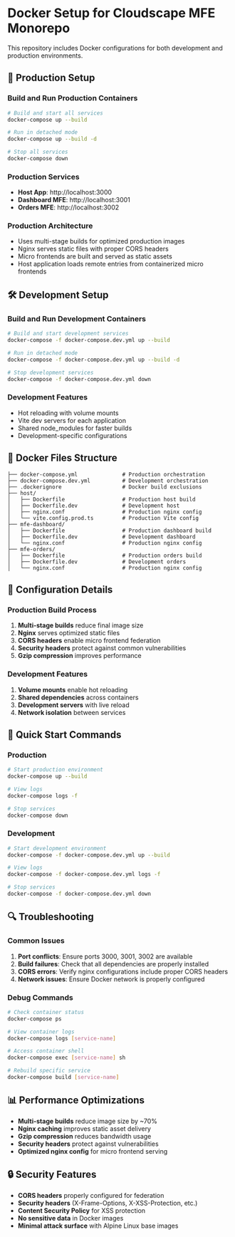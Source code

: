 # Docker Setup for Cloudscape MFE Monorepo

This repository includes Docker configurations for both development and production environments.

## 🐳 Production Setup

### Build and Run Production Containers

```bash
# Build and start all services
docker-compose up --build

# Run in detached mode
docker-compose up --build -d

# Stop all services
docker-compose down
```

### Production Services

- **Host App**: http://localhost:3000
- **Dashboard MFE**: http://localhost:3001
- **Orders MFE**: http://localhost:3002

### Production Architecture

- Uses multi-stage builds for optimized production images
- Nginx serves static files with proper CORS headers
- Micro frontends are built and served as static assets
- Host application loads remote entries from containerized micro frontends

## 🛠️ Development Setup

### Build and Run Development Containers

```bash
# Build and start development services
docker-compose -f docker-compose.dev.yml up --build

# Run in detached mode
docker-compose -f docker-compose.dev.yml up --build -d

# Stop development services
docker-compose -f docker-compose.dev.yml down
```

### Development Features

- Hot reloading with volume mounts
- Vite dev servers for each application
- Shared node_modules for faster builds
- Development-specific configurations

## 📁 Docker Files Structure

```
├── docker-compose.yml              # Production orchestration
├── docker-compose.dev.yml          # Development orchestration
├── .dockerignore                   # Docker build exclusions
├── host/
│   ├── Dockerfile                  # Production host build
│   ├── Dockerfile.dev              # Development host
│   ├── nginx.conf                  # Production nginx config
│   └── vite.config.prod.ts         # Production Vite config
├── mfe-dashboard/
│   ├── Dockerfile                  # Production dashboard build
│   ├── Dockerfile.dev              # Development dashboard
│   └── nginx.conf                  # Production nginx config
├── mfe-orders/
│   ├── Dockerfile                  # Production orders build
│   ├── Dockerfile.dev              # Development orders
│   └── nginx.conf                  # Production nginx config
```

## 🔧 Configuration Details

### Production Build Process

1. **Multi-stage builds** reduce final image size
2. **Nginx** serves optimized static files
3. **CORS headers** enable micro frontend federation
4. **Security headers** protect against common vulnerabilities
5. **Gzip compression** improves performance

### Development Features

1. **Volume mounts** enable hot reloading
2. **Shared dependencies** across containers
3. **Development servers** with live reload
4. **Network isolation** between services

## 🚀 Quick Start Commands

### Production
```bash
# Start production environment
docker-compose up --build

# View logs
docker-compose logs -f

# Stop services
docker-compose down
```

### Development
```bash
# Start development environment
docker-compose -f docker-compose.dev.yml up --build

# View logs
docker-compose -f docker-compose.dev.yml logs -f

# Stop services
docker-compose -f docker-compose.dev.yml down
```

## 🔍 Troubleshooting

### Common Issues

1. **Port conflicts**: Ensure ports 3000, 3001, 3002 are available
2. **Build failures**: Check that all dependencies are properly installed
3. **CORS errors**: Verify nginx configurations include proper CORS headers
4. **Network issues**: Ensure Docker network is properly configured

### Debug Commands

```bash
# Check container status
docker-compose ps

# View container logs
docker-compose logs [service-name]

# Access container shell
docker-compose exec [service-name] sh

# Rebuild specific service
docker-compose build [service-name]
```

## 📊 Performance Optimizations

- **Multi-stage builds** reduce image size by ~70%
- **Nginx caching** improves static asset delivery
- **Gzip compression** reduces bandwidth usage
- **Security headers** protect against vulnerabilities
- **Optimized nginx config** for micro frontend serving

## 🔒 Security Features

- **CORS headers** properly configured for federation
- **Security headers** (X-Frame-Options, X-XSS-Protection, etc.)
- **Content Security Policy** for XSS protection
- **No sensitive data** in Docker images
- **Minimal attack surface** with Alpine Linux base images 